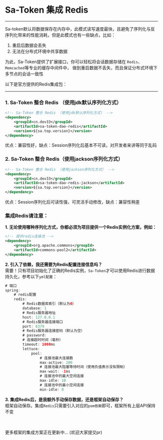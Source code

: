 # Sa-Token 集成 Redis 
--- 

Sa-token默认将数据保存在内存中，此模式读写速度最快，且避免了序列化与反序列化带来的性能消耗，但是此模式也有一些缺点，比如：

1. 重启后数据会丢失
2. 无法在分布式环境中共享数据

为此，Sa-Token提供了扩展接口，你可以轻松将会话数据存储在 `Redis`、`Memcached`等专业的缓存中间件中，
做到重启数据不丢失，而且保证分布式环境下多节点的会话一致性

以下是官方提供的Redis集成包：

---

### 1. Sa-Token 整合 Redis （使用jdk默认序列化方式）
``` xml 
<!-- Sa-Token 整合 Redis （使用jdk默认序列化方式） -->
<dependency>
	<groupId>cn.dev33</groupId>
	<artifactId>sa-token-dao-redis</artifactId>
	<version>${sa.top.version}</version>
</dependency>
```
优点：兼容性好，缺点：Session序列化后基本不可读，对开发者来讲等同于乱码


### 2. Sa-Token 整合 Redis（使用jackson序列化方式）
``` xml 
<!-- Sa-Token 整合 Redis （使用jackson序列化方式） -->
<dependency>
	<groupId>cn.dev33</groupId>
	<artifactId>sa-token-dao-redis-jackson</artifactId>
	<version>${sa.top.version}</version>
</dependency>
```
优点：Session序列化后可读性强，可灵活手动修改，缺点：兼容性稍差


### 集成Redis请注意：


**1. 无论使用哪种序列化方式，你都必须为项目提供一个Redis实例化方案，例如：**
``` xml
<!-- 提供redis连接池 -->
<dependency>
	<groupId>org.apache.commons</groupId>
	<artifactId>commons-pool2</artifactId>
</dependency>
```

**2. 引入了依赖，我还需要为Redis配置连接信息吗？** <br>
需要！只有项目初始化了正确的Redis实例，`Sa-Token`才可以使用Redis进行数据持久化，参考以下`yml配置`：
``` java
# 端口
spring: 
    # redis配置 
    redis:
        # Redis数据库索引（默认为0）
        database: 1
        # Redis服务器地址
        host: 127.0.0.1
        # Redis服务器连接端口
        port: 6379
        # Redis服务器连接密码（默认为空）
        # password: 
        # 连接超时时间（毫秒）
        timeout: 1000ms
        lettuce:
            pool:
                # 连接池最大连接数
                max-active: 200
                # 连接池最大阻塞等待时间（使用负值表示没有限制）
                max-wait: -1ms
                # 连接池中的最大空闲连接
                max-idle: 10
                # 连接池中的最小空闲连接
                min-idle: 0
```


**3. 集成Redis后，是我额外手动保存数据，还是框架自动保存？** <br>
框架自动保存。集成`Redis`只需要引入对应的`pom依赖`即可，框架所有上层API保持不变


<br><br>
更多框架的集成方案正在更新中... (欢迎大家提交pr)



